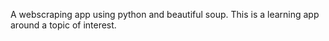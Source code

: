 A webscraping app using python and beautiful soup.
This is a learning app around a topic of interest.

